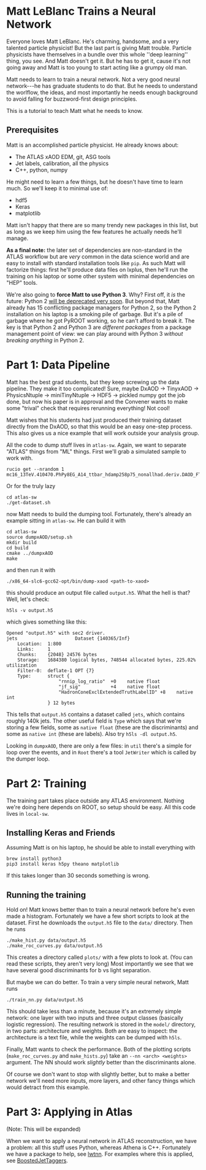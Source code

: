 Matt LeBlanc Trains a Neural Network
====================================

Everyone loves Matt LeBlanc. He's charming, handsome, and a very talented particle physicist! But the last part is giving Matt trouble. Particle physicists have themselves in a bundle over this whole ''deep learning'' thing, you see. And Matt doesn't get it. But he has to get it, cause it's not going away and Matt is too young to start acting like a grumpy old man.

Matt needs to learn to train a neural network. Not a very good neural network---he has graduate students to do that. But he needs to understand the worlflow, the ideas, and most importantly he needs enough background to avoid falling for buzzword-first design principles.

This is a tutorial to teach Matt what he needs to know.

Prerequisites
-------------

Matt is an accomplished particle physicist. He already knows about:

 - The ATLAS xAOD EDM, git, ASG tools
 - Jet labels, calibration, all the physics
 - C++, python, numpy

He might need to learn a few things, but he doesn't have time to learn much. So we'll keep it to minimal use of:

 - hdf5
 - Keras
 - matplotlib

Matt isn't happy that there are so many trendy new packages in this list, but as long as we keep him using the few features he actually needs he'll manage.

**As a final note:** the later set of dependencies are non-standard in the ATLAS workflow but are _very_ common in the data science world and are easy to install with standard installation tools like `pip`. As such Matt will factorize things: first he'll produce data files on lxplus, then he'll run the training on his laptop or some other system with minimal dependencies on "HEP" tools.

We're also going to **force Matt to use Python 3**. Why? First off, it _is_ the future: Python 2 [will be deprecated very soon](https://pythonclock.org/). But beyond that, Matt already has 15 conflicting package managers for Python 2, so the Python 2 installation on his laptop is a smoking pile of garbage. But it's a pile of garbage where he got PyROOT working, so he can't afford to break it. The key is that Python 2 and Python 3 are _different packages_ from a package management point of view: we can play around with Python 3 _without breaking anything_ in Python 2.


Part 1: Data Pipeline
=====================

Matt has the best grad students, but they keep screwing up the data pipeline. They make it too complicated! Sure, maybe DxAOD -> TinyxAOD -> PhysicsNtuple -> miniTinyNtuple -> HDF5 -> pickled numpy got the job done, but now his paper is in approval and the Convener wants to make some "trival" check that requires rerunning everything! Not cool!

Matt wishes that his students had just produced their training dataset directly from the DxAOD, so that this would be an easy one-step process. This also gives us a nice example that will work outside your analysis group.

All the code to dump stuff lives in `atlas-sw`. Again, we want to separate "ATLAS" things from "ML" things. First we'll grab a simulated sample to work with.

```
rucio get --nrandom 1 mc16_13TeV.410470.PhPy8EG_A14_ttbar_hdamp258p75_nonallhad.deriv.DAOD_FTAG2.e6337_e5984_s3126_r9781_r9778_p3415/
```

Or for the truly lazy

```
cd atlas-sw
./get-dataset.sh
```

now Matt needs to build the dumping tool. Fortunately, there's already an example sitting in `atlas-sw`. He can build it with

```
cd atlas-sw
source dumpxAOD/setup.sh
mkdir build
cd build
cmake ../dumpxAOD
make
```

and then run it with

```
./x86_64-slc6-gcc62-opt/bin/dump-xaod <path-to-xaod>
```

this should produce an output file called `output.h5`. What the hell is that? Well, let's check:

```
h5ls -v output.h5
```

which gives something like this:

```
Opened "output.h5" with sec2 driver.
jets                     Dataset {140365/Inf}
    Location:  1:800
    Links:     1
    Chunks:    {2048} 24576 bytes
    Storage:   1684380 logical bytes, 748544 allocated bytes, 225.02% utilization
    Filter-0:  deflate-1 OPT {7}
    Type:      struct {
                   "rnnip_log_ratio"  +0    native float
                   "jf_sig"           +4    native float
                   "HadronConeExclExtendedTruthLabelID" +8    native int
               } 12 bytes
```

This tells that `output.h5` contains a dataset called `jets`, which contains roughly 140k jets. The other useful field is `Type` which says that we're storing a few fields, some as `native float` (these are the discriminants) and some as `native int` (these are labels). Also try `h5ls -dl output.h5`.

Looking in `dumpxAOD`, there are only a few files: in `util` there's a simple for loop over the events, and in `Root` there's a tool `JetWriter` which is called by the dumper loop.


Part 2: Training
================

The training part takes place outside any ATLAS environment. Nothing we're doing here depends on ROOT, so setup should be easy. All this code lives in `local-sw`.

Installing Keras and Friends
----------------------------

Assuming Matt is on his laptop, he should be able to install everything with

```
brew install python3
pip3 install keras h5py theano matplotlib
```

If this takes longer than 30 seconds something is wrong.

Running the training
--------------------

Hold on! Matt knows better than to train a neural network before he's even made a histogram. Fortunately we have a few short scripts to look at the dataset. First he downloads the `output.h5` file to the `data/` directory. Then he runs

```
./make_hist.py data/output.h5
./make_roc_curves.py data/output.h5
```

This creates a directory called `plots/` with a few plots to look at. (You can read these scripts, they aren't very long) Most importantly we see that we have several good discriminants for b vs light separation.

But maybe we can do better. To train a very simple neural network, Matt runs

```
./train_nn.py data/output.h5
```

This should take less than a minute, because it's an extremely simple network: one layer with two inputs and three output classes (basically logistic regression). The resulting network is stored in the `model/` directory, in two parts: architecture and weights. Both are easy to inspect: the architecture is a text file, while the weights can be dumped with `h5ls`.

Finally, Matt wants to check the performance. Both of the plotting scripts (`make_roc_curves.py` and `make_hists.py`) take an `--nn <arch> <weights>` argument. The NN should work _slightly_ better than the discriminants alone.

Of course we don't want to stop with slightly better, but to make a better network we'll need more inputs, more layers, and other fancy things which would detract from this example.


Part 3: Applying in Atlas
=========================

(Note: This will be expanded)

When we want to apply a neural network in ATLAS reconstruction, we have a problem: all this stuff uses Python, whereas Athena is C++. Fortunately we have a package to help, see [lwtnn][1]. For examples where this is applied, see [BoostedJetTaggers][2].

[1]: https://github.com/lwtnn/lwtnn
[2]: https://gitlab.cern.ch/atlas/athena/tree/21.2/Reconstruction/Jet/BoostedJetTaggers
